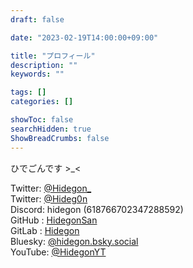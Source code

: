 ```yaml
---
draft: false

date: "2023-02-19T14:00:00+09:00"

title: "プロフィール"
description: ""
keywords: ""

tags: []
categories: []

showToc: false
searchHidden: true
ShowBreadCrumbs: false
---
```


ひでごんです >_<  

Twitter: [@Hidegon_](https://x.com/Hidegon_/)  
Twitter: [@Hideg0n](https://x.com/Hideg0n)  
Discord: hidegon (618766702347288592)  
GitHub : [HidegonSan](https://github.com/HidegonSan/)  
GitLab : [Hidegon](https://gitlab.com/Hidegon/)  
Bluesky: [@hidegon.bsky.social](https://bsky.app/profile/hidegon.bsky.social)  
YouTube: [@HidegonYT](https://www.youtube.com/@HidegonYT/)  
